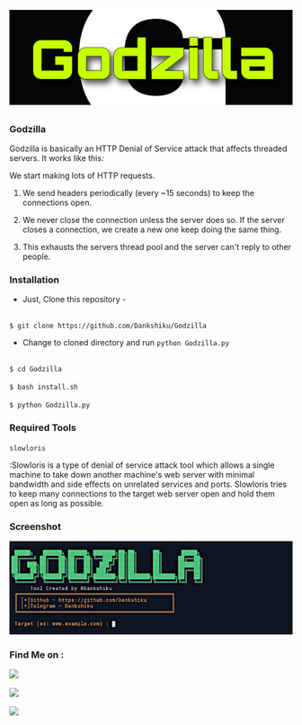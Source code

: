 <p align="center">

  <img src="./images/logo.png">

</p>

##

<h3>Godzilla</h3>

Godzilla is basically an HTTP Denial of Service attack that affects threaded servers. It works like this:

We start making lots of HTTP requests.

1. We send headers periodically (every ~15 seconds) to keep the connections open.

2. We never close the connection unless the server does so. If the server closes a connection, we create a new one keep doing the same thing.

3. This exhausts the servers thread pool and the server can't reply to other people.

### Installation 

- Just, Clone this repository -

```

$ git clone https://github.com/Dankshiku/Godzilla

```

- Change to cloned directory and run `python Godzilla.py` 

```

$ cd Godzilla

$ bash install.sh

$ python Godzilla.py

```

### Required Tools

`slowloris`

:Slowloris is a type of denial of service attack tool which allows a single machine to take down another machine's web server with minimal bandwidth and side effects on unrelated services and ports. Slowloris tries to keep many connections to the target web server open and hold them open as long as possible. 

### Screenshot

<p>

  <img src="./images/1.png">

</p>

### Find Me on :

<p align="left">

  <a href="https://github.com/Dankshiku" target="_blank"><img src="https://img.shields.io/badge/Github-Dankshiku-green?style=for-the-badge&logo=github"></a>

  <a href="https://www.instagram.com/Dankshiku" target="_blank"><img src="https://img.shields.io/badge/IG-%40Dankshiku-red?style=for-the-badge&logo=instagram"></a>

  <a href="https://m.me/Dankshiku" target="_blank"><img src="https://img.shields.io/badge/Chat-Messenger-blue?style=for-the-badge&logo=messenger"></a>

</p>


